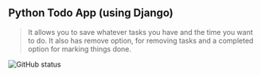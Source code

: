 ## Python Todo App (using Django)

> It allows you to save whatever tasks you have and the time you want to do.
  It also has remove option, for removing tasks and a completed option for marking things done.
  
![GitHub status](https://img.shields.io/badge/status-WIP-critical)
